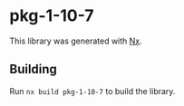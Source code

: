 # pkg-1-10-7

This library was generated with [Nx](https://nx.dev).

## Building

Run `nx build pkg-1-10-7` to build the library.
